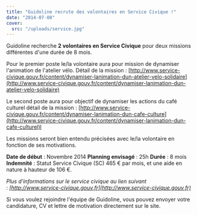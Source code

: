 ```yaml
---
title: "Guidoline recrute des volontaires en Service Civique !"
date: "2014-07-08"
cover:
  src: "/uploads/service.jpg"
---
```


Guidoline recherche **2 volontaires en Service Civique** pour deux missions différentes d'une durée de 8 mois.

Pour le premier poste le/la volontaire aura pour mission de dynamiser l'animation de l'atelier vélo. Détail de la mission : [http://www.service-civique.gouv.fr/content/dynamiser-lanimation-dun-atelier-velo-solidaire](http://www.service-civique.gouv.fr/content/dynamiser-lanimation-dun-atelier-velo-solidaire)

Le second poste aura pour objectif de dynamiser les actions du café culturel détail de la mission : [http://www.service-civique.gouv.fr/content/dynamiser-lanimation-dun-cafe-culture](http://www.service-civique.gouv.fr/content/dynamiser-lanimation-dun-cafe-culturel)l

Les missions seront bien entendu précisées avec le/la volontaire en fonction de ses motivations.

**Date de début** : Novembre 2014 **Planning envisagé** : 25h **Durée** : 8 mois **Indemnité** : Statut Service Civique (SC) 465 € par mois, et une aide en nature à hauteur de 106 €.

_Plus d'informations sur le service civique au lien suivant : [http://www.service-civique.gouv.fr](http://www.service-civique.gouv.fr)_

Si vous voulez rejoindre l'équipe de Guidoline, vous pouvez envoyer votre candidature, CV et lettre de motivation directement sur le site.
